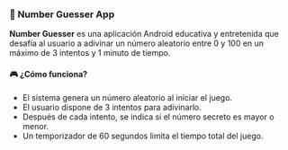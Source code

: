 ### 📱 Number Guesser App

**Number Guesser** es una aplicación Android educativa y entretenida que desafía al usuario a adivinar un número aleatorio entre 0 y 100 en un máximo de 3 intentos y 1 minuto de tiempo.

#### 🎮 ¿Cómo funciona?

* El sistema genera un número aleatorio al iniciar el juego.
* El usuario dispone de 3 intentos para adivinarlo.
* Después de cada intento, se indica si el número secreto es mayor o menor.
* Un temporizador de 60 segundos limita el tiempo total del juego.

